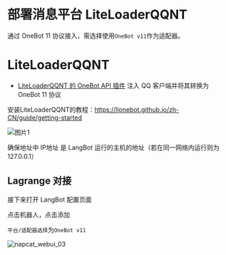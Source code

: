 # 部署消息平台 LiteLoaderQQNT

通过 OneBot 11 协议接入，需选择使用``OneBot v11``作为适配器。

# LiteLoaderQQNT

- [LiteLoaderQQNT 的 OneBot API 插件](https://github.com/LLOneBot/LLOneBot) 注入 QQ 客户端并将其转换为 OneBot 11 协议

安装LiteLoaderQQNT的教程：https://llonebot.github.io/zh-CN/guide/getting-started

![图片1](/assets/image/zh/deploy/bots/qq/onebot/llonebot/llob_cfg.png)

确保地址中 IP地址 是 LangBot 运行的主机的地址（若在同一网络内运行则为 127.0.0.1）

## Lagrange 对接

接下来打开 LangBot 配置页面

点击机器人，点击添加

`平台/适配器选择`为`OneBot v11`

![napcat_webui_03](/assets/image/zh/deploy/bots/qq/onebot/napcat/napcat_webui_03.png)

